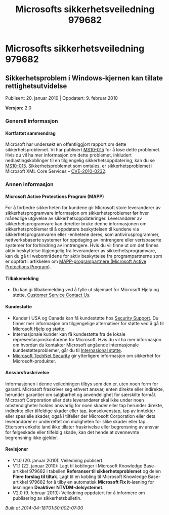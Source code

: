 ﻿---
title: Microsofts sikkerhetsveiledning 979682
TOCTitle: "979682"
ms:assetid: "979682"
ms:mtpsurl: https://technet.microsoft.com/nb-NO/library/979682(v=Security.10)
ms:contentKeyID: 61230869
ms.date: 04/18/2014
mtps_version: v=Security.10
ms.translationtype: HT
---

# Microsofts sikkerhetsveiledning 979682

## Sikkerhetsproblem i Windows-kjernen kan tillate rettighetsutvidelse

Publisert: 20. januar 2010 | Oppdatert: 9. februar 2010

**Versjon:** 2.0

### Generell informasjon

#### Kortfattet sammendrag

Microsoft har undersøkt en offentliggjort rapport om dette sikkerhetsproblemet. Vi har publisert [MS10-015](http://go.microsoft.com/fwlink/?linkid=179062) for å løse dette problemet. Hvis du vil ha mer informasjon om dette problemet, inkludert nedlastingskoblinger til en tilgjengelig sikkerhetsoppdatering, kan du se [MS10-015](http://go.microsoft.com/fwlink/?linkid=179062). Sikkerhetsproblemet som omtales, er sikkerhetsproblemet i Microsoft XML Core Services – [CVE-2010-0232](http://www.cve.mitre.org/cgi-bin/cvename.cgi?name=cve-2010-0232).

### Annen informasjon

#### Microsoft Active Protections Program (MAPP)

For å forbedre sikkerheten for kundene gir Microsoft store leverandører av sikkerhetsprogramvare informasjon om sikkerhetsproblemer før hver månedlige utgivelse av sikkerhetsoppdateringer. Leverandører av sikkerhetsprogramvare kan deretter bruke denne informasjonen om sikkerhetsproblemer til å oppdatere beskyttelsen til kundene via sikkerhetsprogramvaren eller -enhetene deres, som antivirusprogrammer, nettverksbaserte systemer for oppdaging av inntrengere eller vertsbaserte systemer for forhindring av inntrengere. Hvis du vil finne ut om det finnes aktiv beskyttelse tilgjengelig fra leverandører av sikkerhetsprogramvare, kan du gå til webområdene for aktiv beskyttelse fra programpartnerne som er oppført i artikkelen om [MAPP-programpartnere (Microsoft Active Protections Program)](http://www.microsoft.com/security/msrc/mapp/partners.mspx).

#### Tilbakemelding

  - Du kan gi tilbakemelding ved å fylle ut skjemaet for Microsoft Hjelp og støtte, [Customer Service Contact Us](https://support.microsoft.com/common/survey.aspx?scid=sw;en;1257&amp;showpage=1&amp;ws=technet&amp;sd=tech).

#### Kundestøtte

  - Kunder i USA og Canada kan få kundestøtte hos [Security Support](http://go.microsoft.com/fwlink/?linkid=21131). Du finner mer informasjon om tilgjengelige alternativer for støtte ved å gå til [Microsoft Hjelp og støtte](http://support.microsoft.com/).
  - Internasjonale kunder kan få kundestøtte fra de lokale representasjonskontorene for Microsoft. Hvis du vil ha mer informasjon om hvordan du kontakter Microsoft angående internasjonale kundestøtteproblemer, går du til [Internasjonal støtte](http://go.microsoft.com/fwlink/?linkid=21155).
  - [Microsoft TechNet Security](http://go.microsoft.com/fwlink/?linkid=21132) gir ytterligere informasjon om sikkerhet for Microsoft-produkter.

#### Ansvarsfraskrivelse

Informasjonen i denne veiledningen tilbys som den er, uten noen form for garanti. Microsoft fraskriver seg ethvert ansvar, enten direkte eller indirekte, herunder garantier om salgbarhet og anvendelighet for særskilte formål. Microsoft Corporation eller dets leverandører skal ikke under noen omstendigheter holdes ansvarlig for noen skader eller tap herunder direkte, indirekte eller tilfeldige skader eller tap, konsekvenstap, tap av inntekter eller spesielle skader, også i tilfeller der Microsoft Corporation eller dets leverandører er underrettet om muligheten for slike skader eller tap. Ettersom enkelte land ikke tillater fraskrivelse eller begrensning av ansvar for følgeskade eller tilfeldig skade, kan det hende at ovennevnte begrensning ikke gjelder.

#### Revisjoner

  - V1.0 (20. januar 2010): Veiledning publisert.
  - V1.1 (22. januar 2010): Lagt til koblinger i Microsoft Knowledge Base-artikkel 979682 i tabellen **Referanser til sikkerhetsproblemet** og delen **Flere forslag til tiltak**. Lagt til en kobling til Microsoft Knowledge Base-artikkel 979682 for å tilby en automatisk **Microsoft Fix it**-løsning for løsningen **Deaktiver NTVDM-delsystemet**.
  - V2.0 (9. februar 2010): Veiledning oppdatert for å informere om publisering av sikkerhetsbulletin.

*Built at 2014-04-18T01:50:00Z-07:00*

